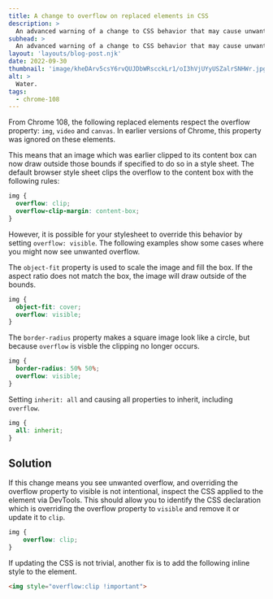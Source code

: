 ```yaml
---
title: A change to overflow on replaced elements in CSS
description: >
  An advanced warning of a change to CSS behavior that may cause unwanted overflow.
subhead: >
  An advanced warning of a change to CSS behavior that may cause unwanted overflow.
layout: 'layouts/blog-post.njk'
date: 2022-09-30
thumbnail: 'image/kheDArv5csY6rvQUJDbWRscckLr1/oI3hVjUYyUSZalrSNHWr.jpg'
alt: >
  Water.
tags:
  - chrome-108
---
```


From Chrome 108, the following replaced elements respect the overflow property: `img`, `video` and `canvas`. In earlier versions of Chrome, this property was ignored on these elements.

This means that an image which was earlier clipped to its content box can now draw outside those bounds if specified to do so in a style sheet. The default browser style sheet clips the overflow to the content box with the following rules:

```css
img {
  overflow: clip;
  overflow-clip-margin: content-box;
}
```

However, it is possible for your stylesheet to override this behavior by setting `overflow: visible`. The following examples show some cases where you might now see unwanted overflow.

The `object-fit` property is used to scale the image and fill the box. If the aspect ratio does not match the box, the image will draw outside of the bounds.

```css
img {
  object-fit: cover;
  overflow: visible;
}
```

The `border-radius` property makes a square image look like a circle, but because `overflow` is visble the clipping no longer occurs.

```css
img {
  border-radius: 50% 50%;
  overflow: visible;
}
```

Setting `inherit: all` and causing all properties to inherit, including `overflow`.

```css
img {
  all: inherit;
}
```

## Solution

If this change means you see unwanted overflow, and overriding the overflow property to visible is not intentional, inspect the CSS applied to the element via DevTools. This should allow you to identify the CSS declaration which is overriding the overflow property to `visible` and remove it or update it to `clip`.

```css
img {
    overflow: clip;
}
```

If updating the CSS is not trivial, another fix is to add the following inline style to the element.

```html
<img style="overflow:clip !important">
```
